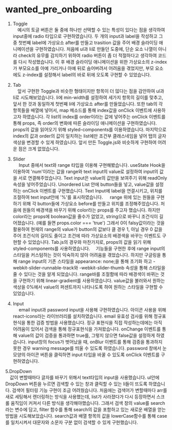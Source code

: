 # wanted_pre_onboarding

1. Toggle   
   　예시의 토글 버튼은 둘 중에 하나만 선택할 수 있는 특성이 있다는 점을 생각하여 input중에 radio 타입으로 구현하였습니다. 두 개의 input과 label을 작성하고 그 중 첫번째 label에 가상요소 after를 만들고 trasition 값을 주어 배경 슬라이딩 애니메이션을 구현하였습니다. 처음에 ul과 li로 만들던 도중에, 단순 요소 나열이 아니라 check의 유무를 감지하기 위하여 radio 버튼이 좀 더 적절하다고 생각하여 코드를 다시 작성했습니다. 이 후 배경 슬라이딩 애니메이션을 위한 가상요소의 z-index가 부모요소를 아예 가리거나 아예 뒤로 숨어버려서 어려움을 겪었지만, 부모 요소에도 z-index를 설정해서 label의 바로 뒤에 오도록 구현할 수 있었습니다.

2. Tab   
   　앞서 구현한 Toggle과 비슷한 형태이지만 항목이 더 많다는 점을 감안하여 ul과 li로 시도해보았습니다. li에 min-width를 설정하여 세가지 항목의 길이를 맞추고, 앞서 한 것과 동일하게 첫번째 li에 가상요소 after를 만들었습니다. 또한 tab의 각 항목들을 배열에 넣어서, map 메소드를 통해 index값을 onClick 이벤트에 사용하고자 하였습니다. 각 list의 index를 order이라는 값에 넣어주는 onClick 이벤트를 통해 props, 즉 order의 변화에 따른 슬라이딩 애니메이션을 구현하였습니다. props의 값을 읽어오기 위해 styled-components를 이용하였습니다. 마지막으로 index의 값과 order의 값이 일치하는 list에만 조건부 클래스네임을 넣어 탭의 글자 색상을 변경할 수 있게 하였습니다. 앞서 만든 Toggle.js와 비슷하게 구현하여 어려운 점은 크게 없었습니다.

3. Slider   
   　 Input 중에서 text와 range 타입을 이용해 구현해봤습니다. useState Hook을 이용하여 'num'이라는 값을 range와 text input의 value로 설정하여 input의 값을 서로 연결해주었습니다. Text input은 value의 값만을 보여주기 위해 readOnly 속성을 넣어주었습니다. Unordered List 안에 button들을 넣고, value값을 설정하는 onClick 이벤트를 구현했습니다. Text Input에 label을 연결시키고, 위치를 조절하여 text input안에 '%'를 표시하였습니다.
   　 range 위에 있는 원들을 구현하기 위해 각 button들에 가상요소 before를 만들고 위치를 조정해주었습니다. 처음에 원들의 배경색을 바꾸기 위해 color라는 props를 주고자 했습니다. 하지만 color라는 props에 boolean값을 줄수가 없었고, string으로 바꾸니 조건식이 길어졌습니다. (예를 들면 props.color === 'true') 그래서 0이 falsy값이라는 것을 활용하여 현재의 range의 value가 button의 값보다 클 경우 1, 아닐 경우 0 값을 주어 조건식의 길이도 줄이고 조건에 따라 가상요소의 배경색을 바꾸는 이벤트도 구현할 수 있었습니다. Tab.js의 경우와 마찬가지로, props의 값을 읽기 위해 styled-components를 사용하였습니다.
   　기능들을 구현한 후에 range input의 스타일을 커스텀하는 것이 익숙하지 않아 어려움을 겪었습니다. 하지만 구글링을 통해 range input의 기존 스타일을 appearance: none;을 통해 초기화 하고 -webkit-slider-runnable-track와 -webkit-slider-thumb 속성을 통해 스타일을 줄 수 있다는 것을 알게 되었습니다.
   range바를 조절함에 따라 배경색이 바뀌는 것을 구현하기 위해 linear-gradient를 사용하였습니다. value값을 불러와서 원하는 색상을 0%에서 value의 퍼센트까지 나타나도록 하여 원하는 스타일을 구현할 수 있었습니다.

4. Input   
   　 email input과 password input을 사용해 구현하였습니다. 아이콘 사용을 위해 react-icons라는 라이브러리를 설치하였습니다. email 유효성 검사를 위해 정규표현식을 통한 검증 방법을 사용했습니다. 정규 표현식을 직접 작성하는데에는 아직 어려움이 있어서 검색을 통해 정규표현식을 가져왔습니다. onChange 이벤트를 통해 value의 값이 검증을 통과하면 true를, 그렇지 않으면 false값을 설정하게 하였습니다. input창의 focus가 벗어났을 때, onBlur 이벤트를 통해 검증을 통과하지 못한 경우 warning message를 띄울 수 있도록 하였습니다. password 창에서 눈 모양의 아이콘 버튼을 클릭하면 input 타입을 바꿀 수 있도록 onClick 이벤트를 구현하였습니다.

5.DropDown   
　값이 변할때마다 글자를 바꾸기 위해서 text타입의 input을 사용했습니다. ul안에 DropDown 버튼을 누르면 검색할 수 있는 창과 클릭할 수 있는 li들이 뜨도록 하였습니다. 검색어 필터링 기능 구현이 조금 어려웠습니다. 처음에는 검색어가 변할때마다 arr를 새로 세팅해서 렌더링하는 방식을 사용했는데, list가 사라졌다가 다시 등장하면서 스크롤 움직임이 커져서 다른 방식을 생각해야했습니다. 그래서 검색 창의 value를 search라는 변수에 담고, filter 함수를 통해 search의 값을 포함하고 있는 새로운 배열을 얻는 방법을 시도해보았습니다. search값과 배열 항목의 값을 lowerCase함수를 통해 case를 일치시켜서 대문자와 소문자 구분 없이 검색할 수 있게 구현했습니다.
